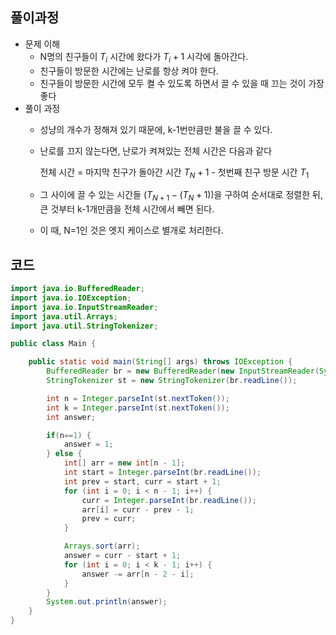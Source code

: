 ## 풀이과정

- 문제 이해
    - N명의 친구들이 $T_i$ 시간에 왔다가 $T_i+1$ 시각에 돌아간다.
    - 친구들이 방문한 시간에는 난로를 항상 켜야 한다.
    - 친구들이 방문한 시간에 모두 켤 수 있도록 하면서 끌 수 있을 때 끄는 것이 가장 좋다
- 풀이 과정
    - 성냥의 개수가 정해져 있기 때문에, k-1번만큼만 불을 끌 수 있다.
    - 난로를 끄지 않는다면, 난로가 켜져있는 전체 시간은 다음과 같다

      전체 시간 = 마지막 친구가 돌아간 시간 $T_N+1$ - 첫번째 친구 방문 시간 $T_1$

    - 그 사이에 끌 수 있는 시간들 ($T_{N+1}-(T_N+1)$)을 구하여 순서대로 정렬한 뒤, 큰 것부터 k-1개만큼을 전체 시간에서 빼면 된다.
    - 이 때, N=1인 것은 엣지 케이스로 별개로 처리한다.

## 코드

```java
import java.io.BufferedReader;
import java.io.IOException;
import java.io.InputStreamReader;
import java.util.Arrays;
import java.util.StringTokenizer;

public class Main {

    public static void main(String[] args) throws IOException {
        BufferedReader br = new BufferedReader(new InputStreamReader(System.in));
        StringTokenizer st = new StringTokenizer(br.readLine());

        int n = Integer.parseInt(st.nextToken());
        int k = Integer.parseInt(st.nextToken());
        int answer;

        if(n==1) {
            answer = 1;
        } else {
            int[] arr = new int[n - 1];
            int start = Integer.parseInt(br.readLine());
            int prev = start, curr = start + 1;
            for (int i = 0; i < n - 1; i++) {
                curr = Integer.parseInt(br.readLine());
                arr[i] = curr - prev - 1;
                prev = curr;
            }

            Arrays.sort(arr);
            answer = curr - start + 1;
            for (int i = 0; i < k - 1; i++) {
                answer -= arr[n - 2 - i];
            }
        }
        System.out.println(answer);
    }
}
```